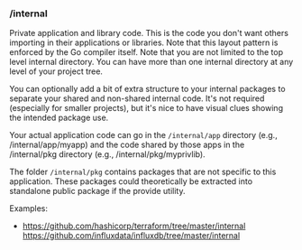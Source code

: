 ### /internal

Private application and library code. This is the code you don't want others importing in their applications or libraries. Note that this layout pattern is enforced by the Go compiler itself. Note that you are not limited to the top level internal directory. You can have more than one internal directory at any level of your project tree.

You can optionally add a bit of extra structure to your internal packages to separate your shared and non-shared internal code. It's not required (especially for smaller projects), but it's nice to have visual clues showing the intended package use.

Your actual application code can go in the `/internal/app` directory (e.g., /internal/app/myapp) and the code shared by those apps in the /internal/pkg directory (e.g., /internal/pkg/myprivlib).

The folder `/internal/pkg` contains packages that are not specific to this application. These packages could theoretically be extracted into standalone public package if the provide utility.

Examples:
- https://github.com/hashicorp/terraform/tree/master/internal
  https://github.com/influxdata/influxdb/tree/master/internal
